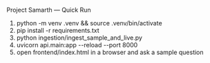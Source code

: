 Project Samarth — Quick Run
1. python -m venv .venv && source .venv/bin/activate
2. pip install -r requirements.txt
3. python ingestion/ingest_sample_and_live.py
4. uvicorn api.main:app --reload --port 8000
5. open frontend/index.html in a browser and ask a sample question
